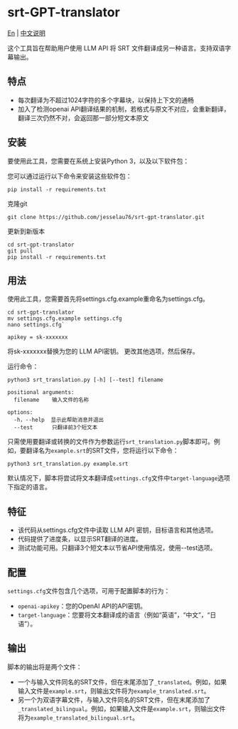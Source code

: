 # srt-GPT-translator
[En](https://github.com/jesselau76/srt-gpt-translator/blob/main/README.md) | [中文说明](https://github.com/jesselau76/srt-gpt-translator/blob/main/README-zh.md)

这个工具旨在帮助用户使用 LLM API 将 SRT 文件翻译成另一种语言。支持双语字幕输出。

## 特点
- 每次翻译为不超过1024字符的多个字幕块，以保持上下文的通畅
- 加入了检测openai API翻译结果的机制，若格式与原文不对应，会重新翻译，翻译三次仍然不对，会返回那一部分短文本原文


## 安装

要使用此工具，您需要在系统上安装Python 3，以及以下软件包：

您可以通过运行以下命令来安装这些软件包：

`pip install -r requirements.txt` 

克隆git

`git clone https://github.com/jesselau76/srt-gpt-translator.git` 

更新到新版本

```
cd srt-gpt-translator
git pull
pip install -r requirements.txt
```

## 用法

使用此工具，您需要首先将settings.cfg.example重命名为settings.cfg。

```
cd srt-gpt-translator
mv settings.cfg.example settings.cfg
nano settings.cfg` 
```

`apikey = sk-xxxxxxx` 

将sk-xxxxxxx替换为您的 LLM API密钥。 更改其他选项，然后保存。

运行命令：
```
python3 srt_translation.py [-h] [--test] filename

positional arguments:
  filename    输入文件的名称

options:
  -h，--help  显示此帮助消息并退出
  --test      只翻译前3个短文本
```

只需使用要翻译或转换的文件作为参数运行`srt_translation.py`脚本即可。例如，要翻译名为`example.srt`的SRT文件，您将运行以下命令：

`python3 srt_translation.py example.srt` 

默认情况下，脚本将尝试将文本翻译成`settings.cfg`文件中`target-language`选项下指定的语言。

## 特征

-   该代码从settings.cfg文件中读取 LLM API 密钥，目标语言和其他选项。
-   代码提供了进度条，以显示SRT翻译的进度。
-   测试功能可用。只翻译3个短文本以节省API使用情况，使用--test选项。

## 配置

`settings.cfg`文件包含几个选项，可用于配置脚本的行为：

-   `openai-apikey`：您的OpenAI API的API密钥。
-   `target-language`：您要将文本翻译成的语言（例如“英语”，“中文”，“日语”）。

## 输出

脚本的输出将是两个文件：
- 一个与输入文件同名的SRT文件，但在末尾添加了`_translated`。例如，如果输入文件是`example.srt`，则输出文件将为`example_translated.srt`。
- 另一个为双语字幕文件，与输入文件同名的SRT文件，但在末尾添加了`_translated_bilingual`。例如，如果输入文件是`example.srt`，则输出文件将为`example_translated_bilingual.srt`。
